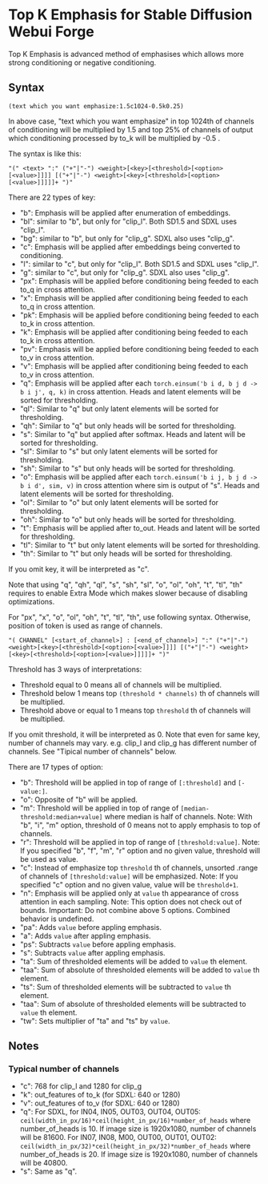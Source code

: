 # Top K Emphasis for Stable Diffusion Webui Forge
Top K Emphasis is advanced method of emphasises which allows more strong conditioning or negative conditioning.
## Syntax
`(text which you want emphasize:1.5c1024-0.5k0.25)`

In above case, "text which you want emphasize" in top 1024th of channels of conditioning will be multiplied by 1.5 and top 25% of channels of output which conditioning processed by to_k will be multiplied by -0.5 .

The syntax is like this:

`"(" <text> ":" ("+"|"-") <weight>[<key>[<threshold>[<option>[<value>]]]] [("+"|"-") <weight>[<key>[<threshold>[<option>[<value>]]]]]+ ")"`

There are 22 types of key:
- "b": Emphasis will be applied after enumeration of embeddings.
- "bl": similar to "b", but only for "clip_l". Both SD1.5 and SDXL uses "clip_l".
- "bg": similar to "b", but only for "clip_g". SDXL also uses "clip_g".
- "c": Emphasis will be applied after embeddings being converted to conditioning.
- "l": similar to "c", but only for "clip_l". Both SD1.5 and SDXL uses "clip_l".
- "g": similar to "c", but only for "clip_g". SDXL also uses "clip_g".
- "px": Emphasis will be applied before conditioning being feeded to each to_q in cross attention.
- "x": Emphasis will be applied after conditioning being feeded to each to_q in cross attention.
- "pk": Emphasis will be applied before conditioning being feeded to each to_k in cross attention.
- "k": Emphasis will be applied after conditioning being feeded to each to_k in cross attention.
- "pv": Emphasis will be applied before conditioning being feeded to each to_v in cross attention.
- "v": Emphasis will be applied after conditioning being feeded to each to_v in cross attention.
- "q": Emphasis will be applied after each `torch.einsum('b i d, b j d -> b i j', q, k)` in cross attention. Heads and latent elements will be sorted for thresholding.
- "ql": Similar to "q" but only latent elements will be sorted for thresholding.
- "qh": Similar to "q" but only heads will be sorted for thresholding.
- "s": Similar to "q" but applied after softmax. Heads and latent will be sorted for thresholding.
- "sl": Similar to "s" but only latent elements will be sorted for thresholding.
- "sh": Similar to "s" but only heads will be sorted for thresholding.
- "o": Emphasis will be applied after each `torch.einsum('b i j, b j d -> b i d', sim, v)` in cross attention where sim is output of "s".
Heads and latent elements will be sorted for thresholding.
- "ol": Similar to "o" but only latent elements will be sorted for thresholding.
- "oh": Similar to "o" but only heads will be sorted for thresholding.
- "t": Emphasis will be applied after to_out. Heads and latent will be sorted for thresholding.
- "tl": Similar to "t" but only latent elements will be sorted for thresholding.
- "th": Similar to "t" but only heads will be sorted for thresholding.

If you omit key, it will be interpreted as "c".

Note that using "q", "qh", "ql", "s", "sh", "sl", "o", "ol", "oh", "t", "tl", "th" requires to enable Extra Mode which makes slower because of disabling optimizations.

For "px", "x", "o", "ol", "oh", "t", "tl", "th", use following syntax. Otherwise, position of token is used as range of channels.

`"( CHANNEL" [<start_of_channel>] : [<end_of_channel>] ":" ("+"|"-") <weight>[<key>[<threshold>[<option>[<value>]]]] [("+"|"-") <weight>[<key>[<threshold>[<option>[<value>]]]]]+ ")"`

Threshold has 3 ways of interpretations:
- Threshold equal to 0 means all of channels will be multiplied.
- Threshold below 1 means top `(threshold * channels)` th of channels will be multiplied.
- Threshold above or equal to 1 means top `threshold` th of channels will be multiplied.

If you omit threshold, it will be interpreted as 0.
Note that even for same key, number of channels may vary. e.g. clip_l and clip_g has different number of channels. See "Tipical number of channels" below.

There are 17 types of option:
- "b": Threshold will be applied in top of range of `[:threshold]` and `[-value:]`.
- "o": Opposite of "b" will be applied.
- "m": Threshold will be applied in top of range of `[median-threshold:median+value]` where median is half of channels.
Note: With "b", "i", "m" option, threshold of 0 means not to apply emphasis to top of channels.
- "r": Threshold will be applied in top of range of `[threshold:value]`.
Note: If you specified "b", "f", "m", "r" option and no given value, threshold will be used as value.
- "c": Instead of emphasize top `threshold` th of channels, unsorted .range of channels of `[threshold:value]` will be emphasized.
Note: If you specified "c" option and no given value, value will be `threshold+1`.
- "n": Emphasis will be applied only at `value` th appearance of cross attention in each sampling.
Note: This option does not check out of bounds.
Important: Do not combine above 5 options. Combined behavior is undefined.
- "pa": Adds `value` before appling emphasis.
- "a": Adds `value` after appling emphasis.
- "ps": Subtracts `value` before appling emphasis.
- "s": Subtracts `value` after appling emphasis.
- "ta": Sum of thresholded elements will be added to `value` th element.
- "taa": Sum of absolute of thresholded elements will be added to `value` th element.
- "ts": Sum of thresholded elements will be subtracted to `value` th element.
- "taa": Sum of absolute of thresholded elements will be subtracted to `value` th element.
- "tw": Sets multiplier of "ta" and "ts" by `value`.
## Notes
### Typical number of channels
- "c": 768 for clip_l and 1280 for clip_g
- "k": out_features of to_k (for SDXL: 640 or 1280)
- "v": out_features of to_v (for SDXL: 640 or 1280)
- "q": For SDXL, for IN04, IN05, OUT03, OUT04, OUT05: `ceil(width_in_px/16)*ceil(height_in_px/16)*number_of_heads` where number_of_heads is 10.
If image size is 1920x1080, number of channels will be 81600.
For IN07, IN08, M00, OUT00, OUT01, OUT02: `ceil(width_in_px/32)*ceil(height_in_px/32)*number_of_heads` where number_of_heads is 20.
If image size is 1920x1080, number of channels will  be 40800.
- "s": Same as "q".